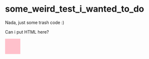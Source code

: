 # some_weird_test_i_wanted_to_do
Nada, just some trash code :)


Can i put HTML here?
<div style="width: 50px; height: 50px; background-color: pink;">
</div>
